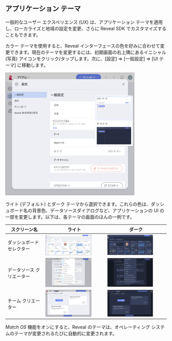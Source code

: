 ## アプリケーション テーマ

一般的なユーザー エクスペリエンス (UX) は、アプリケーション テーマを適用し、ローカライズと地域の設定を変更、さらに Reveal SDK でカスタマイズすることもできます。

カラー テーマを使用すると、Reveal インターフェースの色を好みに合わせて変更できます。現在のテーマを変更するには、初期画面の右上隅にあるイニシャル (写真) アイコンをクリック/タップします。次に、[設定] ⇒ [一般設定] ⇒ [UI テーマ] に移動します。

<img src="images/application-themes.png" alt="Application themes in Settings" width="80%"/>

ライト (デフォルト) とダーク テーマから選択できます。これらの色は、ダッシュボード名の背景色、データソースダイアログなど、アプリケーションの UI の一部を変更します。以下は、各テーマの画面のほんの一例です。

| **スクリーン名**     | **ライト**                                                                                   | **ダーク**                                                                                  |
| ------------------- | ------------------------------------------------------------------------------------------- | ----------------------------------------------------------------------------------------- |
| ダッシュボード セレクター  | <img src="images/creating-dashboard-light-theme.png" alt="Creating a Dashboard in Light Theme" width="80%"/>           | <img src="images/creating-dashboard-dark-theme.png" alt="Creating a Dashboard in Dark Theme" width="80%"/>           |
| データソース クリエーター | <img src="images/create-new-data-source-light-theme.png" alt="Creating a New Data Source in Light Theme" width="80%"/> | <img src="images/create-new-data-source-dark-theme.png" alt="Creating a New Data Source in Dark Theme" width="80%"/> |
| チーム クリエーター       | <img src="images/team-creation-light-theme.png" alt="Team Creation in Light Theme" width="80%"/>                       | <img src="images/team-creation-dark-theme.png" alt="Team Creation in Dark Theme" width="80%"/>                       |

*Match OS* 機能をオンにすると、Reveal のテーマは、オペレーティング システムのテーマが変更されるたびに自動的に変更されます。 

